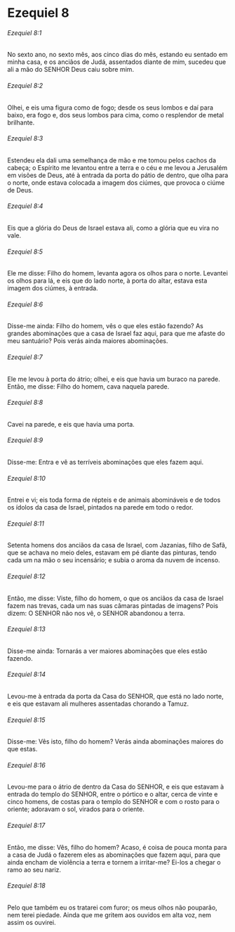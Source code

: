 # Ezequiel 8

###### Ezequiel 8:1

No sexto ano, no sexto mês, aos cinco dias do mês, estando eu sentado em minha casa, e os anciãos de Judá, assentados diante de mim, sucedeu que ali a mão do SENHOR Deus caiu sobre mim.

###### Ezequiel 8:2

Olhei, e eis uma figura como de fogo; desde os seus lombos e daí para baixo, era fogo e, dos seus lombos para cima, como o resplendor de metal brilhante.

###### Ezequiel 8:3

Estendeu ela dali uma semelhança de mão e me tomou pelos cachos da cabeça; o Espírito me levantou entre a terra e o céu e me levou a Jerusalém em visões de Deus, até à entrada da porta do pátio de dentro, que olha para o norte, onde estava colocada a imagem dos ciúmes, que provoca o ciúme de Deus.

###### Ezequiel 8:4

Eis que a glória do Deus de Israel estava ali, como a glória que eu vira no vale.

###### Ezequiel 8:5

Ele me disse: Filho do homem, levanta agora os olhos para o norte. Levantei os olhos para lá, e eis que do lado norte, à porta do altar, estava esta imagem dos ciúmes, à entrada.

###### Ezequiel 8:6

Disse-me ainda: Filho do homem, vês o que eles estão fazendo? As grandes abominações que a casa de Israel faz aqui, para que me afaste do meu santuário? Pois verás ainda maiores abominações.

###### Ezequiel 8:7

Ele me levou à porta do átrio; olhei, e eis que havia um buraco na parede. Então, me disse: Filho do homem, cava naquela parede.

###### Ezequiel 8:8

Cavei na parede, e eis que havia uma porta.

###### Ezequiel 8:9

Disse-me: Entra e vê as terríveis abominações que eles fazem aqui.

###### Ezequiel 8:10

Entrei e vi; eis toda forma de répteis e de animais abomináveis e de todos os ídolos da casa de Israel, pintados na parede em todo o redor.

###### Ezequiel 8:11

Setenta homens dos anciãos da casa de Israel, com Jazanias, filho de Safã, que se achava no meio deles, estavam em pé diante das pinturas, tendo cada um na mão o seu incensário; e subia o aroma da nuvem de incenso.

###### Ezequiel 8:12

Então, me disse: Viste, filho do homem, o que os anciãos da casa de Israel fazem nas trevas, cada um nas suas câmaras pintadas de imagens? Pois dizem: O SENHOR não nos vê, o SENHOR abandonou a terra.

###### Ezequiel 8:13

Disse-me ainda: Tornarás a ver maiores abominações que eles estão fazendo.

###### Ezequiel 8:14

Levou-me à entrada da porta da Casa do SENHOR, que está no lado norte, e eis que estavam ali mulheres assentadas chorando a Tamuz.

###### Ezequiel 8:15

Disse-me: Vês isto, filho do homem? Verás ainda abominações maiores do que estas.

###### Ezequiel 8:16

Levou-me para o átrio de dentro da Casa do SENHOR, e eis que estavam à entrada do templo do SENHOR, entre o pórtico e o altar, cerca de vinte e cinco homens, de costas para o templo do SENHOR e com o rosto para o oriente; adoravam o sol, virados para o oriente.

###### Ezequiel 8:17

Então, me disse: Vês, filho do homem? Acaso, é coisa de pouca monta para a casa de Judá o fazerem eles as abominações que fazem aqui, para que ainda encham de violência a terra e tornem a irritar-me? Ei-los a chegar o ramo ao seu nariz.

###### Ezequiel 8:18

Pelo que também eu os tratarei com furor; os meus olhos não pouparão, nem terei piedade. Ainda que me gritem aos ouvidos em alta voz, nem assim os ouvirei.

